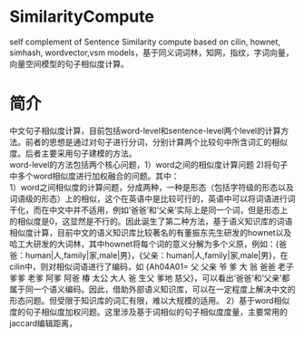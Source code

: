 # SimilarityCompute
self complement of Sentence Similarity compute based on cilin, hownet, simhash, wordvector,vsm models，基于同义词词林，知网，指纹，字词向量，向量空间模型的句子相似度计算。
# 简介
中文句子相似度计算，目前包括word-level和sentence-level两个level的计算方法。前者的思想是通过对句子进行分词，分别计算两个比较句中所含词汇的相似度。后者主要采用句子建模的方法。  
word-level的方法包括两个核心问题，1）word之间的相似度计算问题 2)将句子中多个word相似度进行加权融合的问题。其中：  
1）word之间相似度的计算问题，分成两种，一种是形态（包括字符级的形态以及词语级的形态）上的相似，这个在英语中是比较可行的，英语中可以将词语进行词干化，而在中文中并不适用，例如‘爸爸’和‘父亲’实际上是同一个词，但是形态上的相似度是0，这显然是不行的。因此诞生了第二种方法，基于语义知识库的词语相似度计算，目前中文的语义知识库比较著名的有董振东先生研发的hownet以及哈工大研发的大词林，其中hownet将每个词的意义分解为多个义原，例如：{爸爸：human|人,family|家,male|男}，{父亲：human|人,family|家,male|男}，在cilin中，则对相似词语进行了编码，如 {Ah04A01= 父 父亲 爷 爹 大 翁 爸爸 老子 爹爹 老爹 阿爹 阿爸 椿 太公 大人 爸 生父 爹地 慈父}，可以看出‘爸爸’和‘父亲’都属于同一个语义编码。因此，借助外部语义知识库，可以在一定程度上解决中文的形态问题。但受限于知识库的词汇有限，难以大规模的适用。
2）基于word相似度的句子相似度加权问题。这里涉及基于词相似的句子相似度度量，主要常用的jaccard编辑距离，  

